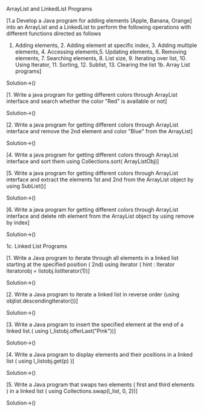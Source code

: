 ArrayList and LinkedList Programs

[1.a Develop a Java program for adding elements [Apple, Banana, Orange] into an ArrayList
and a LinkedList to perform the following operations with different functions directed as
follows
1. Adding elements, 2. Adding element at specific index, 3. Adding multiple elements, 4.
Accessing elements,5. Updating elements, 6. Removing elements, 7. Searching elements, 8. List
size, 9. Iterating over list, 10. Using Iterator, 11. Sorting, 12. Sublist, 13. Clearing the list
1b. Array List programs]

Solution->()



[1. Write a java program for getting different colors through ArrayList interface and search whether
the color "Red" is available or not]


Solution->()



[2. Write a java program for getting different colors through ArrayList interface and remove the
2nd element and color "Blue" from the ArrayList]


Solution->()


[4. Write a java program for getting different colors through ArrayList interface and sort them
using Collections.sort( ArrayListObj)]



[5. Write a java program for getting different colors through ArrayList interface and extract the
elements 1st and 2nd from the ArrayList object by using SubList()]

Solution->()


[6. Write a java program for getting different colors through ArrayList interface and delete nth
element from the ArrayList object by using remove by index]

Solution->()

1c. Linked List Programs

[1. Write a Java program to iterate through all elements in a linked list starting at the
specified position ( 2nd) using iterator ( hint : Iterator iteratorobj = listobj.listIterator(1))]

Solution->()


[2. Write a Java program to iterate a linked list in reverse order (using
objlist.descendingIterator())]

Solution->()


[3. Write a Java program to insert the specified element at the end of a linked list.( using
l_listobj.offerLast("Pink"))]

Solution->()


[4. Write a Java program to display elements and their positions in a linked list ( using
l_listobj.get(p) )]

Solution->()


[5. Write a Java program that swaps two elements ( first and third elements ) in a linked list ( using
Collections.swap(l_list, 0, 2))]

Solution->()
